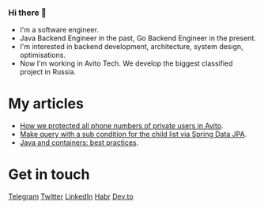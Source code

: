 ### Hi there 👋

- I'm a software engineer.
- Java Backend Engineer in the past, Go Backend Engineer in the present.
- I'm interested in backend development, architecture, system design, optimisations.
- Now I'm working in Avito Tech. We develop the biggest classified project in Russia.

# My articles

- [How we protected all phone numbers of private users in Avito](https://habr.com/ru/company/avito/blog/665436/).
- [Make query with a sub condition for the child list via Spring Data JPA](https://dev.to/golovpavel/make-a-request-with-sub-condition-for-child-list-via-spring-data-jpa-4inn).
- [Java and containers: best practices](https://dev.to/golovpavel/java-and-containers-best-practices-gaj).

# Get in touch
[Telegram](https://t.me/PavelGolov) [Twitter](https://twitter.com/PavelGolov) [LinkedIn](https://www.linkedin.com/in/pavel-golov-37b82b182) [Habr](https://habr.com/ru/users/Powerstrike/) [Dev.to](https://dev.to/golovpavel)
